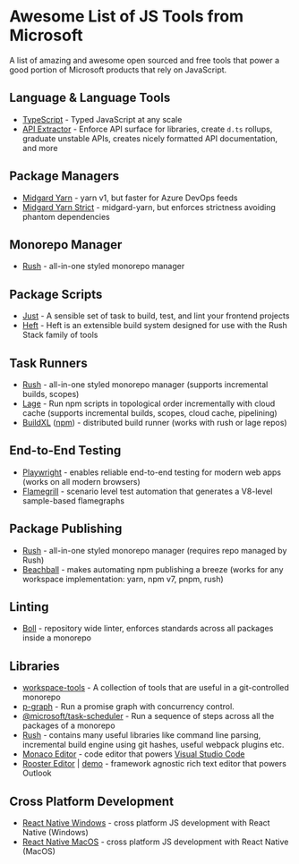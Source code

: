 # Awesome List of JS Tools from Microsoft

A list of amazing and awesome open sourced and free tools that power a good portion of Microsoft products that rely on JavaScript.

## Language & Language Tools

* [TypeScript](https://typescriptlang.org) - Typed JavaScript at any scale
* [API Extractor](https://api-extractor.com/) - Enforce API surface for libraries, create `d.ts` rollups, graduate unstable APIs, creates nicely formatted API documentation, and more 

## Package Managers

* [Midgard Yarn](https://github.com/VincentBailly/yarn) - yarn v1, but faster for Azure DevOps feeds
* [Midgard Yarn Strict](https://github.com/VincentBailly/midgard-yarn-strict) - midgard-yarn, but enforces strictness avoiding phantom dependencies

## Monorepo Manager

* [Rush](https://rushjs.io) - all-in-one styled monorepo manager

## Package Scripts

* [Just](https://microsoft.github.io/just/) - A sensible set of task to build, test, and lint your frontend projects
* [Heft](https://rushstack.io/pages/heft/overview/) - Heft is an extensible build system designed for use with the Rush Stack family of tools

## Task Runners

* [Rush](https://rushjs.io) - all-in-one styled monorepo manager (supports incremental builds, scopes)
* [Lage](https://microsoft.github.io/lage/) - Run npm scripts in topological order incrementally with cloud cache (supports incremental builds, scopes, cloud cache, pipelining)
* [BuildXL](https://github.com/Microsoft/BuildXL) ([npm](https://www.npmjs.com/package/@microsoft/buildxl)) - distributed build runner (works with rush or lage repos) 

## End-to-End Testing

* [Playwright](https://playwright.dev/) - enables reliable end-to-end testing for modern web apps (works on all modern browsers)
* [Flamegrill](https://microsoft.github.io/flamegrill) - scenario level test automation that generates a V8-level sample-based flamegraphs

## Package Publishing

* [Rush](https://rushjs.io) - all-in-one styled monorepo manager (requires repo managed by Rush)
* [Beachball](https://microsoft.github.io/beachball/) - makes automating npm publishing a breeze (works for any workspace implementation: yarn, npm v7, pnpm, rush)

## Linting

* [Boll](https://microsoft.github.io/boll/) - repository wide linter, enforces standards across all packages inside a monorepo

## Libraries

* [workspace-tools](https://npmjs.org/package/workspace-tools) - A collection of tools that are useful in a git-controlled monorepo
* [p-graph](https://www.npmjs.com/package/p-graph) - Run a promise graph with concurrency control.
* [@microsoft/task-scheduler](https://www.npmjs.com/package/@microsoft/task-scheduler) - Run a sequence of steps across all the packages of a monorepo
* [Rush](https://rushstack.io/) - contains many useful libraries like command line parsing, incremental build engine using git hashes, useful webpack plugins etc.
* [Monaco Editor](https://microsoft.github.io/monaco-editor/) - code editor that powers [Visual Studio Code](https://github.com/Microsoft/vscode)
* [Rooster Editor](https://github.com/Microsoft/roosterjs) | [demo](https://microsoft.github.io/roosterjs/index.html) - framework agnostic rich text editor that powers Outlook 

## Cross Platform Development

* [React Native Windows](https://github.com/microsoft/react-native-windows) - cross platform JS development with React Native (Windows)
* [React Native MacOS](https://github.com/microsoft/react-native-macos) - cross platform JS development with React Native (MacOS)
